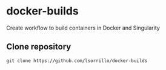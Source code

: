 # docker-builds
Create workflow to build containers in Docker and Singularity


Clone repository
----------------
	git clone https://github.com/lsorrillo/docker-builds
